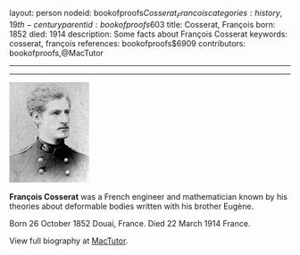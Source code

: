 layout: person
nodeid: bookofproofs$Cosserat_Francois
categories: history,19th-century
parentid: bookofproofs$603
title: Cosserat, François
born: 1852
died: 1914
description: Some facts about François Cosserat
keywords: cosserat, françois
references: bookofproofs$6909
contributors: bookofproofs,@MacTutor

---


---

![Cosserat_Francois.jpg](https://github.com/bookofproofs/bookofproofs.github.io/blob/main/_sources/_assets/images/portraits/Cosserat_Francois.jpg?raw=true)

**François Cosserat**  was a French engineer and mathematician known by his theories about deformable bodies written with his brother Eugène.

Born 26 October 1852 Douai, France. Died 22 March 1914 France.


View full biography at [MacTutor](https://mathshistory.st-andrews.ac.uk/Biographies/Cosserat_Francois/).